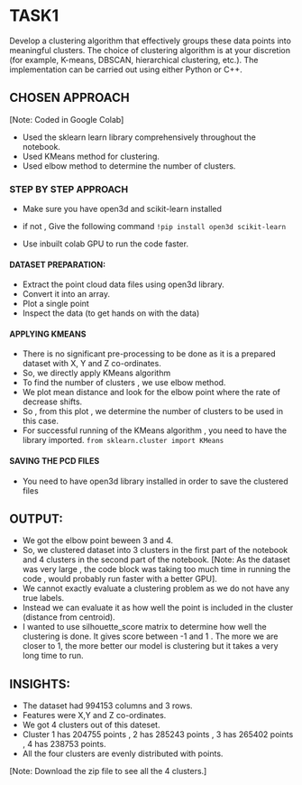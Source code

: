 # TASK1

Develop a clustering algorithm that effectively groups these data points into meaningful clusters. The choice of clustering algorithm is at your discretion (for example, K-means, DBSCAN, hierarchical clustering, etc.). The implementation can be carried out using either Python or C++.

## CHOSEN APPROACH
[Note: Coded in Google Colab]

- Used the sklearn learn library comprehensively throughout the notebook.
- Used KMeans method for clustering.
- Used elbow method to determine the number of clusters.

### STEP BY STEP APPROACH

- Make sure you have open3d and scikit-learn installed
- if not , Give the following command
```!pip install open3d scikit-learn```

- Use inbuilt colab GPU to run the code faster.

#### DATASET PREPARATION: 
- Extract the point cloud data files using open3d library.
- Convert it into an array.
- Plot a single point
- Inspect the data (to get hands on with the data)

#### APPLYING KMEANS
- There is no significant pre-processing to be done as it is a prepared dataset with X, Y and Z co-ordinates.
- So, we directly apply KMeans algorithm
- To find the number of clusters , we use elbow method.
- We plot mean distance and look for the elbow point where the rate of decrease shifts.
- So , from this plot , we determine the number of clusters to be used in this case.
- For successful running of the KMeans algorithm , you need to have the library imported.
```from sklearn.cluster import KMeans```

#### SAVING THE PCD FILES 
- You need to have open3d library installed in order to save the clustered files



## OUTPUT:
- We got the elbow point beween 3 and 4.
- So, we clustered dataset into 3 clusters in the first part of the notebook and 4 clusters in the second part of the notebook.
  [Note: As the dataset was very large , the code block was taking too much time in running the code , would probably run faster with a better GPU].
- We cannot exactly evaluate a clustering problem as we do not have any true labels.
- Instead we can evaluate it as how well the point is included in the cluster (distance from centroid).
- I wanted to use silhouette_score matrix to determine how well the clustering is done. It gives score between -1 and 1 . The more we are closer to 1, the more better our model is clustering but it takes a very long time to run.

## INSIGHTS:
- The dataset had 994153 columns and 3 rows.
- Features were X,Y and Z co-ordinates.
- We got 4 clusters out of this dateset.
- Cluster 1 has 204755 points , 2 has 285243 points , 3 has 265402 points , 4 has 238753 points.
- All the four clusters are evenly distributed with points.



[Note: Download the zip file to see all the 4 clusters.]
